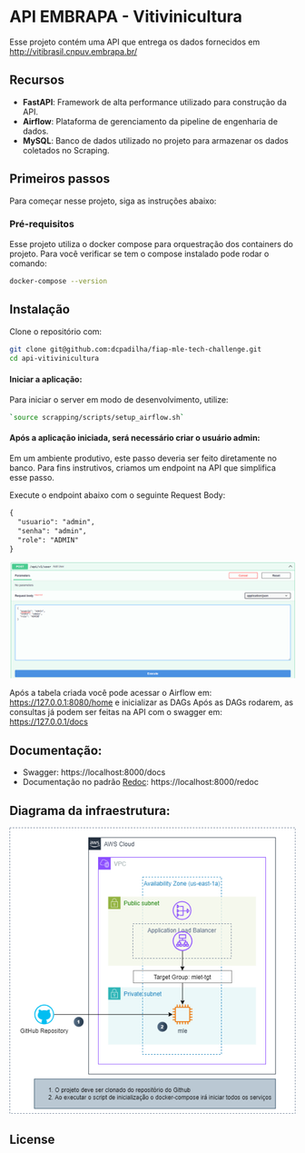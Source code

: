 # API EMBRAPA - Vitivinicultura

Esse projeto contém uma API que entrega os dados fornecidos em http://vitibrasil.cnpuv.embrapa.br/

## Recursos
- **FastAPI**: Framework de alta performance utilizado para construção da API.
- **Airflow**: Plataforma de gerenciamento da pipeline de engenharia de dados.
- **MySQL**: Banco de dados utilizado no projeto para armazenar os dados coletados no Scraping.

## Primeiros passos
Para começar nesse projeto, siga as instruções abaixo:

### Pré-requisitos
Esse projeto utiliza o docker compose para orquestração dos containers do projeto. Para você verificar se tem o compose instalado pode rodar o comando:
```bash
docker-compose --version
```

## Instalação
Clone o repositório com:
```bash
git clone git@github.com:dcpadilha/fiap-mle-tech-challenge.git
cd api-vitivinicultura
```

#### Iniciar a aplicação: 
Para iniciar o server em modo de desenvolvimento, utilize:
```bash
`source scrapping/scripts/setup_airflow.sh`
```

#### Após a aplicação iniciada, será necessário criar o usuário admin:
Em um ambiente produtivo, este passo deveria ser feito diretamente no banco.
Para fins instrutivos, criamos um endpoint na API que simplifica esse passo.

Execute o endpoint abaixo com o seguinte Request Body:

```
{
  "usuario": "admin",
  "senha": "admin",
  "role": "ADMIN"
}
```

![](img/endpoint-user.png)


Após a tabela criada você pode acessar o Airflow em: https://127.0.0.1:8080/home e inicializar as DAGs
Após as DAGs rodarem, as consultas já podem ser feitas na API com o swagger em: https://127.0.0.1/docs

## Documentação:
- Swagger: https://localhost:8000/docs
- Documentação no padrão [Redoc](https://github.com/Redocly/redoc): https://localhost:8000/redoc

## Diagrama da infraestrutura:
![](img/fiap-mle-tech-challenge-v2.drawio.png)

## License